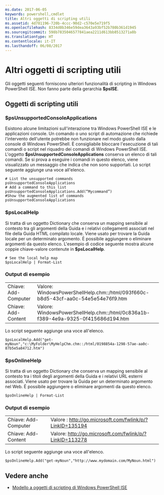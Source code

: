 ```yaml
---
ms.date: 2017-06-05
keywords: powershell,cmdlet
title: Altri oggetti di scripting utili
ms.assetid: 4d781196-720b-4ccc-90d2-c570e5e719f5
ms.openlocfilehash: 8334d0b346e59dea3643a93bf52b780b361d1945
ms.sourcegitcommit: 598b7835046577841aea2211d613bb8513271a8b
ms.translationtype: HT
ms.contentlocale: it-IT
ms.lasthandoff: 06/08/2017
---
```

# <a name="other-useful-scripting-objects"></a>Altri oggetti di scripting utili
  Gli oggetti seguenti forniscono ulteriori funzionalità di scripting in Windows PowerShell ISE. Non fanno parte della gerarchia **$psISE**.

## <a name="useful-scripting-objects"></a>Oggetti di scripting utili

### <a name="psunsupportedconsoleapplications"></a>$psUnsupportedConsoleApplications
 Esistono alcune limitazioni sull'interazione tra Windows PowerShell ISE e le applicazioni console. Un comando o uno script di automazione che richiede l'intervento dell'utente potrebbe non funzionare nel modo giusto dalla console di Windows PowerShell. È consigliabile bloccare l'esecuzione di tali comandi o script nel riquadro dei comandi di Windows PowerShell ISE. L'oggetto **$psUnsupportedConsoleApplications** conserva un elenco di tali comandi. Se si prova a eseguire i comandi in questo elenco, viene visualizzato un messaggio che indica che non sono supportati. Lo script seguente aggiunge una voce all'elenco.

```
# List the unsupported commands
psUnsupportedConsoleApplications
# Add a command to this list
psUnsupportedConsoleApplications.Add(“Mycommand”)
#Show the augmented list of commands
psUnsupportedConsoleApplications

```

### <a name="pslocalhelp"></a>$psLocalHelp
 Si tratta di un oggetto Dictionary che conserva un mapping sensibile al contesto tra gli argomenti della Guida e i relativi collegamenti associati nel file della Guida HTML compilato locale. Viene usato per trovare la Guida locale per un determinato argomento. È possibile aggiungere o eliminare argomenti da questo elenco. L'esempio di codice seguente mostra alcune coppie chiave-valore contenute in **$psLocalHelp**.

```
# See the local help map
$psLocalHelp | Format-List

```

### <a name="sample-output"></a>Output di esempio

|||
|-|-|
|Chiave: Add-Computer|Valore: WindowsPowerShellHelp.chm::/html/093f660c-b8d5-43cf-aa0c-54e5e54e76f9.htm|
|Chiave: Add-Content|Valore: WindowsPowerShellHelp.chm::/html/0c836a1b-f389-4e9a-9325-0f415686d194.htm|

 Lo script seguente aggiunge una voce all'elenco.

```
$psLocalHelp.Add("get-myNoun","c:\MyFolder\MyHelpChm.chm::/html/0198854a-1298-57ae-aa0c-87b5e5a84712.htm")
```

### <a name="psonlinehelp"></a>$psOnlineHelp
 Si tratta di un oggetto Dictionary che conserva un mapping sensibile al contesto tra i titoli degli argomenti della Guida e i relativi URL esterni associati. Viene usato per trovare la Guida per un determinato argomento nel Web. È possibile aggiungere o eliminare argomenti da questo elenco.

```
$psOnlineHelp | Format-List

```

### <a name="sample-output"></a>Output di esempio

|||
|-|-|
|Chiave: Add-Computer|Valore : http://go.microsoft.com/fwlink/p/?LinkID=135194|
|Chiave: Add-Content|Valore: http://go.microsoft.com/fwlink/p/?LinkID=113278|

 Lo script seguente aggiunge una voce all'elenco.

```
$psOnlineHelp.Add("get-myNoun","http://www.mydomain.com/MyNoun.html")
```

## <a name="see-also"></a>Vedere anche
- [Modello a oggetti di scripting di Windows PowerShell ISE](../../core-powershell/ise/The-Windows-PowerShell-ISE-Scripting-Object-Model.md)

  
